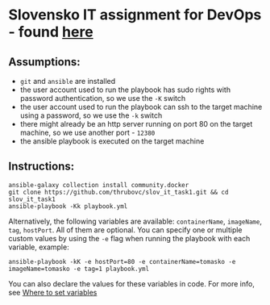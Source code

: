 # Slovensko IT assignment for DevOps - found [here](https://gitlab.com/devops301/hireme/-/tree/master/task1)

## Assumptions:
* `git` and `ansible` are installed
* the user account used to run the playbook has sudo rights with password authentication, so we use the `-K` switch
* the user account used to run the playbook can ssh to the target machine using a password, so we use the `-k` switch
* there might already be an http server running on port 80 on the target machine, so we use another port - `12380`
* the ansible playbook is executed on the target machine

## Instructions:
`ansible-galaxy collection install community.docker`<br>
`git clone https://github.com/thrubovc/slov_it_task1.git && cd slov_it_task1`<br>
`ansible-playbook -Kk playbook.yml`

Alternatively, the following variables are available: `containerName`, `imageName`, `tag`, `hostPort`. All of them are optional. You can specify one or multiple custom values by using the `-e` flag when running the playbook with each variable, example:

`ansible-playbook -kK -e hostPort=80 -e containerName=tomasko -e imageName=tomasko -e tag=1 playbook.yml`

You can also declare the values for these variables in code. For more info, see [Where to set variables](https://docs.ansible.com/ansible/latest/user_guide/playbooks_variables.html#where-to-set-variables)
